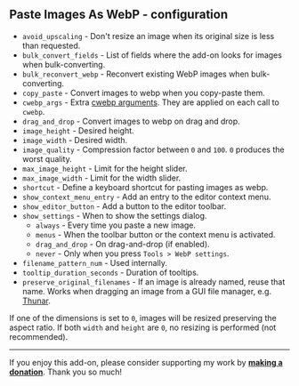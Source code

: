 ## Paste Images As WebP - configuration

* `avoid_upscaling` - Don't resize an image when its original size is less than requested.
* `bulk_convert_fields` - List of fields where the add-on looks for images when bulk-converting.
* `bulk_reconvert_webp` - Reconvert existing WebP images when bulk-converting.
* `copy_paste` - Convert images to webp when you copy-paste them.
* `cwebp_args` - Extra [cwebp arguments](https://www.unix.com/man-page/debian/1/cwebp/).
  They are applied on each call to `cwebp`.
* `drag_and_drop` - Convert images to webp on drag and drop.
* `image_height` - Desired height.
* `image_width` - Desired width.
* `image_quality` - Compression factor between `0` and `100`. `0` produces the worst quality.
* `max_image_height` - Limit for the height slider.
* `max_image_width` - Limit for the width slider.
* `shortcut` - Define a keyboard shortcut for pasting images as webp.
* `show_context_menu_entry` - Add an entry to the editor context menu.
* `show_editor_button` - Add a button to the editor toolbar.
* `show_settings` - When to show the settings dialog.
    * `always` - Every time you paste a new image.
    * `menus` - When the toolbar button or the context menu is activated.
    * `drag_and_drop` - On drag-and-drop (if enabled).
    * `never` - Only when you press `Tools > WebP settings`.
* `filename_pattern_num` - Used internally.
* `tooltip_duration_seconds` - Duration of tooltips.
* `preserve_original_filenames` - If an image is already named, reuse that name.
  Works when dragging an image from a GUI file manager, e.g. [Thunar](https://wiki.archlinux.org/title/Thunar).

If one of the dimensions is set to `0`, images will be resized
preserving the aspect ratio.
If both `width` and `height` are `0`, no resizing is performed (not recommended).

****

If you enjoy this add-on, please consider supporting my work by
**[making a donation](https://tatsumoto.neocities.org/blog/donating-to-tatsumoto.html)**.
Thank you so much!
